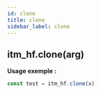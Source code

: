 ```yaml
---
id: clone
title: clone
sidebar_label: clone
---
```


## itm_hf.clone(arg)


**Usage exemple :**
```js
const test = itm_hf.clone(x)
```